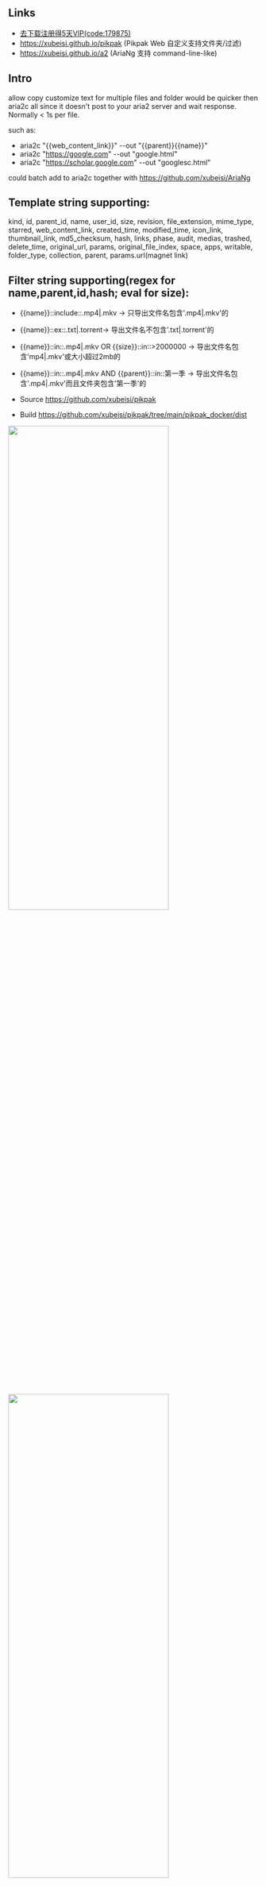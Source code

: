 ## Links
- [去下载注册得5天VIP(code:179875)](https://toapp.mypikpak.com/activity/invited?code=179875&g=1)
- https://xubeisi.github.io/pikpak (Pikpak Web 自定义支持文件夹/过滤)
- https://xubeisi.github.io/a2 (AriaNg 支持 command-line-like)

## Intro
allow copy customize text for multiple files and folder
would be quicker then aria2c all since it doesn't post to your aria2 server and wait response. Normally < 1s per file. 

such as:
- aria2c "{{web_content_link}}" --out "{{parent}}{{name}}"
- aria2c "https://google.com" --out "google.html"
- aria2c "https://scholar.google.com" --out "googlesc.html"

could batch add to aria2c together with https://github.com/xubeisi/AriaNg

## Template string supporting: 
kind, id, parent_id, name, user_id, size, revision, file_extension, mime_type, starred, web_content_link, created_time, modified_time, icon_link, thumbnail_link, md5_checksum, hash, links, phase, audit, medias, trashed, delete_time, original_url, params, original_file_index, space, apps, writable, folder_type, collection, parent, params.url(magnet link)

## Filter string supporting(regex for name,parent,id,hash; eval for size): 
- {{name}}::include::.mp4|.mkv -> 只导出文件名包含'.mp4|.mkv'的
- {{name}}::ex::.txt|.torrent-> 导出文件名不包含'.txt|.torrent'的
- {{name}}::in::.mp4|.mkv OR {{size}}::in::>2000000 -> 导出文件名包含'mp4|.mkv'或大小超过2mb的
- {{name}}::in::.mp4|.mkv AND {{parent}}::in::第一季 -> 导出文件名包含'.mp4|.mkv'而且文件夹包含'第一季'的

- Source https://github.com/xubeisi/pikpak
- Build https://github.com/xubeisi/pikpak/tree/main/pikpak_docker/dist

<img src="https://user-images.githubusercontent.com/1790841/169568832-c8b49b3a-c370-416b-9d30-0d96741a997d.png" width="80%" height="50%">
<img src="https://user-images.githubusercontent.com/1790841/169568839-130b11f3-5c84-400b-a760-207ec4d3820d.png" width="80%" height="50%">

## Docker version 
- https://hub.docker.com/r/xubeisi/pikpak
Support linux/386,linux/amd64,linux/arm32v6,linux/arm32v7,linux/arm64v8
- Source https://github.com/xubeisi/pikpak/tree/main/pikpak_docker
- Modified from https://github.com/ykxVK8yL5L/pikpak

## PikPak 个人网页版
 * Source from https://github.com/mumuchenchen/pikpak

### 官方地址
 * [PikPak](https://mypikpak.com)

### Demo
 * [PikPak](https://mumuchenchen.github.io/pikpak/)

### 安装教程
 * [去年夏天版教程](https://www.tjsky.net/?p=201)

### Cloudflare Workers
 * [CF Workers实现反代](cf-worker)

